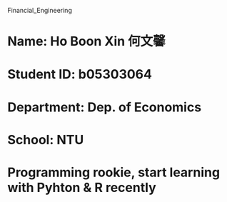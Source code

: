 Financial_Engineering
# Name: Ho Boon Xin 何文馨
# Student ID: b05303064
# Department: Dep. of Economics
# School: NTU
# Programming rookie, start learning with Pyhton & R recently
